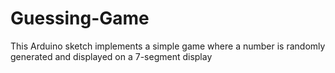 # Guessing-Game
This Arduino sketch implements a simple game where a number is randomly generated and displayed on a 7-segment display
